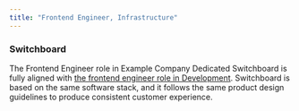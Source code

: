 ```yaml
---
title: "Frontend Engineer, Infrastructure"
---
```


### Switchboard

The Frontend Engineer role in Example Company Dedicated Switchboard is fully aligned with [the frontend engineer role in Development](../../frontend/_index.md). Switchboard is based on the same software stack, and it follows the same product design guidelines to produce consistent customer experience.
